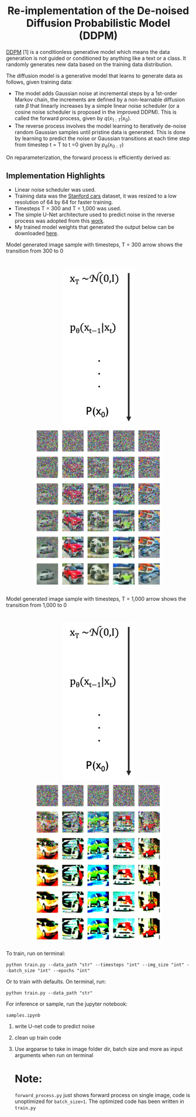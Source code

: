 <h1 align="center">Re-implementation of the De-noised Diffusion Probabilistic Model (DDPM)</h1>

[DDPM](https://www.google.com/url?sa=t&source=web&rct=j&opi=89978449&url=https://proceedings.neurips.cc/paper/2020/file/4c5bcfec8584af0d967f1ab10179ca4b-Paper.pdf&ved=2ahUKEwj_t6yIs46GAxUUFVkFHV8RCssQFnoECBMQAQ&usg=AOvVaw3_txjfhqsg67acjkwqOuSf) [1] is a conditionless generative model which means the data generation is not guided or conditioned by anything like a text or a class. It randomly generates new data based on the training data distribution.

The diffusion model is a generative model that learns to generate data as follows, given training data:
- The model adds Gaussian noise at incremental steps by a 1st-order Markov chain, the increments are defined by a non-learnable diffusion rate $\beta$ that linearly increases by a simple linear noise scheduler (or a cosine noise scheduler is proposed in the improved DDPM). This is called the forward process, given by $q(x_{1:T}|x_{0})$. 
- The reverse process involves the model learning to iteratively de-noise random Gaussian samples until pristine data is generated. This is done by learning to predict the noise or Gaussian transitions at each time step from timestep t = T to t =0 given by $p_{\theta}(x_{0:T})$

On reparameterization, the forward process is efficiently derived as:
## Implementation Highlights
- Linear noise scheduler was used.
- Training data was the [Stanford cars](https://www.kaggle.com/datasets/jessicali9530/stanford-cars-dataset) dataset, it was resized to a low resolution of 64 by 64 for faster training.
- Timesteps T = 300 and T = 1,000 was used.
- The simple U-Net architecture used to predict noise in the reverse process was adopted from this [work](https://www.youtube.com/watch?v=a4Yfz2FxXiY&t=597s).
- My trained model weights that generated the output below can be downloaded [here](https://drive.google.com/file/d/1DltfuOa927d-I28rHzmFJXyFrHnPlhwX/view?usp=drive_link).

Model generated image sample with timesteps, T = 300 arrow shows the transition from 300 to 0
 <h1 align="center"><img src="https://github.com/Obafemi-Jinadu/Diffusion-models-re-implementations/blob/4caeeaf9560c278babd95e5527795a6c49139a14/files/arrow.png" width="195"/> <img src="https://github.com/Obafemi-Jinadu/Diffusion-models-re-implementations/blob/490045ce0869bf381ae6ca94f4bf3128deec61d0/files/img7.png" width="350"/></h1>


Model generated image sample with timesteps, T = 1,000 arrow shows the transition from 1,000 to 0
 <h1 align="center"> <img src="https://github.com/Obafemi-Jinadu/Diffusion-models-re-implementations/blob/4caeeaf9560c278babd95e5527795a6c49139a14/files/arrow.png" width="195"/> <img src="https://github.com/Obafemi-Jinadu/Diffusion-models-re-implementations/blob/70d3c37ebc55fe7656334fba808a3cf88e189557/files/img8.png" width="350"/></h1>

To train, run on terminal: 
```
python train.py --data_path "str" --timesteps "int" --img_size "int" --batch_size "int" --epochs "int" 
```
Or to train with defaults. On terminal, run:
```
python train.py --data_path "str" 
```

For inference or sample, run the jupyter notebook:
```
samples.ipynb
```
      
 1. write U-net code to predict noise
2. clean up train code
 3. Use argparse to take in image folder dir, batch size and more as input arguments when run on terminal

    # Note:
    `forward_process.py` just shows forward process on single image, code is unoptimized for `batch_size>1`. The optimized code has been written in `train.py`

